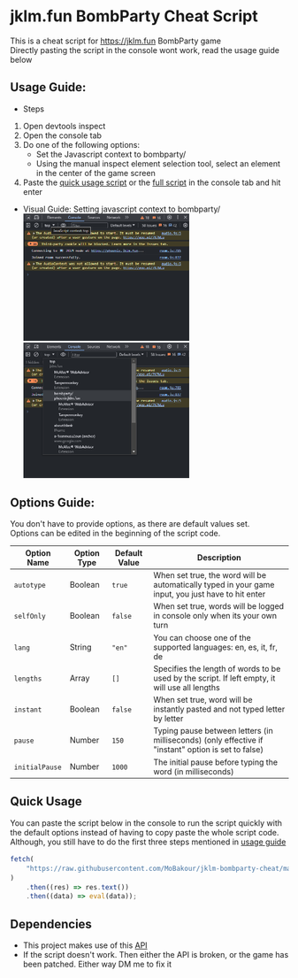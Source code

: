 # jklm.fun BombParty Cheat Script

This is a cheat script for https://jklm.fun BombParty game<br />Directly pasting the script in the console wont work, read the usage guide below

## Usage Guide:

-   Steps

1. Open devtools inspect
2. Open the console tab
3. Do one of the following options:
    - Set the Javascript context to bombparty/
    - Using the manual inspect element selection tool, select an element in the center of the game screen
4. Paste the [quick usage script](#quick-usage) or the [full script](index.js) in the console tab and hit enter

-   Visual Guide: Setting javascript context to bombparty/<br />
    <img src="./docs/screenshot-1.png" width="300" /> <img src="./docs/screenshot-2.png" width="300" />

## Options Guide:

You don't have to provide options, as there are default values set.<br />Options can be edited in the beginning of the script code.

| Option Name    | Option Type | Default Value | Description                                                                                         |
| -------------- | ----------- | ------------- | --------------------------------------------------------------------------------------------------- |
| `autotype`     | Boolean     | `true`        | When set true, the word will be automatically typed in your game input, you just have to hit enter  |
| `selfOnly`     | Boolean     | `false`       | When set true, words will be logged in console only when its your own turn                          |
| `lang`         | String      | `"en"`        | You can choose one of the supported languages: en, es, it, fr, de                                   |
| `lengths`      | Array       | `[]`          | Specifies the length of words to be used by the script. If left empty, it will use all lengths      |
| `instant`      | Boolean     | `false`       | When set true, word will be instantly pasted and not typed letter by letter                         |
| `pause`        | Number      | `150`         | Typing pause between letters (in milliseconds) (only effective if "instant" option is set to false) |
| `initialPause` | Number      | `1000`        | The initial pause before typing the word (in milliseconds)                                          |

## Quick Usage

You can paste the script below in the console to run the script quickly with the default options instead of having to copy paste the whole script code. Although, you still have to do the first three steps mentioned in [usage guide](#usage-guide)

```js
fetch(
    "https://raw.githubusercontent.com/MoBakour/jklm-bombparty-cheat/main/index.js"
)
    .then((res) => res.text())
    .then((data) => eval(data));
```

## Dependencies

-   This project makes use of this [API](https://random-word-api.herokuapp.com/)
-   If the script doesn't work. Then either the API is broken, or the game has been patched. Either way DM me to fix it
